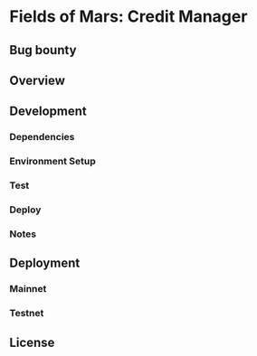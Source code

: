 # Fields of Mars: Credit Manager

## Bug bounty

## Overview

## Development

### Dependencies

### Environment Setup

### Test

### Deploy

### Notes

## Deployment

### Mainnet

### Testnet

## License
